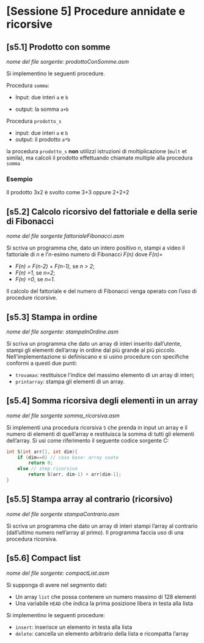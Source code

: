 # [Sessione 5] Procedure annidate e ricorsive

## [s5.1] Prodotto con somme

*nome del file sorgente: prodottoConSomme.asm*

Si implementino le seguenti procedure.

Procedura `somma`:

- Input: due interi `a` e `b`

- output: la somma `a+b`

Procedura `prodotto_s`

- input: due interi `a` e `b`
- output: il prodotto `a*b`

la procedura `prodotto_s` **non** utilizzi istruzioni di moltiplicazione (`mult` et simila), ma calcoli il prodotto effettuando chiamate multiple alla procedura `somma`

### Esempio 

Il prodotto 3x2 è svolto come 3+3 oppure 2+2+2

## [s5.2] Calcolo ricorsivo del fattoriale e della serie di Fibonacci

*nome del file sorgente fattorialeFibonacci.asm*

Si scriva un programma che, dato un intero positivo *n*, stampi a video il fattoriale di *n* e l’*n*-esimo numero di Fibonacci *F(n)* dove *F(n)=*

- *F(n) = F(n-2)* + *F(n-1)*, se *n > 2*;
- *F(n) =1*, se *n=2*;
- *F(n) =0*, se *n=1*.

Il calcolo del fattoriale e del numero di Fibonacci venga operato con l’uso di procedure ricorsive.

## [s5.3] Stampa in ordine

*nome del file sorgente: stampaInOrdine.asm*

Si scriva un programma che dato un array di interi inserito dall’utente, stampi gli elementi dell’array in ordine dal più grande al più piccolo. Nell’implementazione si definiscano e si usino procedure con specifiche conformi a questi due punti:

- `trovamax`: restituisce l'indice del massimo elemento di un array di interi;
- `printarray`: stampa gli elementi di un array.

## [s5.4] Somma ricorsiva degli elementi in un array

*nome del file sorgente somma_ricorsiva.asm*

Si implementi una procedura ricorsiva `S` che prenda in input un array e il numero di elementi di quell’array e restituisca la somma di tutti gli elementi dell’array. 
Si usi come riferimento il seguente codice sorgente C:

```c
int S(int arr[], int dim){
	if (dim==0) // caso base: array vuoto
		return 0;
	else // step ricorsivo
		return S(arr, dim-1) + arr[dim-1];
}
```

## [s5.5] Stampa array al contrario (ricorsivo)

*nome del file sorgente stampaContrario.asm*

Si scriva un programma che dato un array di interi stampi l’array al contrario (dall’ultimo numero nell’array al primo). Il programma faccia uso di una procedura ricorsiva.

## [s5.6] Compact list

*nome del file sorgente: compactList.asm*

Si supponga di avere nel segmento dati:

- Un array `list` che possa contenere un numero massimo di 128 elementi
- Una variabile `HEAD` che indica la prima posizione libera in testa alla lista

Si implementino le seguenti procedure:

- `insert`: inserisce un elemento in testa alla lista
- `delete`: cancella un elemento arbitrario della lista e ricompatta l’array
